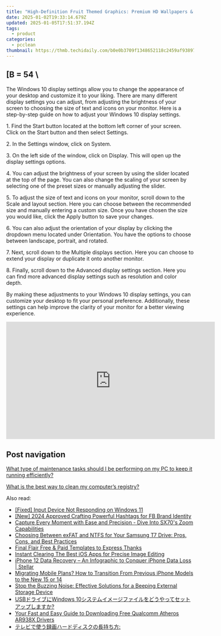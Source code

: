 ```yaml
---
title: "High-Definition Fruit Themed Graphics: Premium HD Wallpapers & Desktop Backgrounds by YL Technologies"
date: 2025-01-02T19:33:14.679Z
updated: 2025-01-05T17:51:37.194Z
tags:
  - product
categories:
  - pcclean
thumbnail: https://thmb.techidaily.com/b0e0b3709f1348652118c2459af9389796059e0f6579c4e1ae20b05da950739b.jpg
---
```


## \[B = 54 \

The Windows 10 display settings allow you to change the appearance of your desktop and customize it to your liking. There are many different display settings you can adjust, from adjusting the brightness of your screen to choosing the size of text and icons on your monitor. Here is a step-by-step guide on how to adjust your Windows 10 display settings. 

1\. Find the Start button located at the bottom left corner of your screen. Click on the Start button and then select Settings.

2\. In the Settings window, click on System.

3\. On the left side of the window, click on Display. This will open up the display settings options. 

4\. You can adjust the brightness of your screen by using the slider located at the top of the page. You can also change the scaling of your screen by selecting one of the preset sizes or manually adjusting the slider.

5\. To adjust the size of text and icons on your monitor, scroll down to the Scale and layout section. Here you can choose between the recommended size and manually entering a custom size. Once you have chosen the size you would like, click the Apply button to save your changes.

6\. You can also adjust the orientation of your display by clicking the dropdown menu located under Orientation. You have the options to choose between landscape, portrait, and rotated.

7\. Next, scroll down to the Multiple displays section. Here you can choose to extend your display or duplicate it onto another monitor.

8\. Finally, scroll down to the Advanced display settings section. Here you can find more advanced display settings such as resolution and color depth. 

By making these adjustments to your Windows 10 display settings, you can customize your desktop to fit your personal preference. Additionally, these settings can help improve the clarity of your monitor for a better viewing experience.

<!-- affiliate ads begin -->
<iframe width="560" height="315" src="https://www.youtube.com/embed/djPqRkskaBo?si=O6FEI-KVW0HwN417" title="YouTube video player" frameborder="0" allow="accelerometer; autoplay; clipboard-write; encrypted-media; gyroscope; picture-in-picture; web-share" referrerpolicy="strict-origin-when-cross-origin" allowfullscreen></iframe>
<!-- affiliate ads end -->

## Post navigation

[What type of maintenance tasks should I be performing on my PC to keep it running efficiently?](https://tools.techidaily.com/pcclean/products/)

[What is the best way to clean my computer’s registry?](https://tools.techidaily.com/pcclean/products/)

<ins class="adsbygoogle"
     style="display:block"
     data-ad-format="autorelaxed"
     data-ad-client="ca-pub-7571918770474297"
     data-ad-slot="1223367746"></ins>

<ins class="adsbygoogle"
     style="display:block"
     data-ad-client="ca-pub-7571918770474297"
     data-ad-slot="8358498916"
     data-ad-format="auto"
     data-full-width-responsive="true"></ins>

<span class="atpl-alsoreadstyle">Also read:</span>
<div><ul>
<li><a href="https://driver-error.techidaily.com/fixed-input-device-not-responding-on-windows-11/"><u>[Fixed] Input Device Not Responding on Windows 11</u></a></li>
<li><a href="https://facebook-video-files.techidaily.com/new-2024-approved-crafting-powerful-hashtags-for-fb-brand-identity/"><u>[New] 2024 Approved Crafting Powerful Hashtags for FB Brand Identity</u></a></li>
<li><a href="https://buynow-marvelous.techidaily.com/capture-every-moment-with-ease-and-precision-dive-into-sx70s-zoom-capabilities/"><u>Capture Every Moment with Ease and Precision - Dive Into SX70's Zoom Capabilities</u></a></li>
<li><a href="https://discover-bits.techidaily.com/choosing-between-exfat-and-ntfs-for-your-samsung-t7-drive-pros-cons-and-best-practices/"><u>Choosing Between exFAT and NTFS for Your Samsung T7 Drive: Pros, Cons, and Best Practices</u></a></li>
<li><a href="https://extra-tips.techidaily.com/final-flair-free-and-paid-templates-to-express-thanks/"><u>Final Flair Free & Paid Templates to Express Thanks</u></a></li>
<li><a href="https://article-helps.techidaily.com/instant-clearing-the-best-ios-apps-for-precise-image-editing/"><u>Instant Clearing The Best iOS Apps for Precise Image Editing</u></a></li>
<li><a href="https://review-topics.techidaily.com/iphone-12-data-recovery-an-infographic-to-conquer-iphone-data-loss-stellar-by-stellar-data-recovery-ios-iphone-data-recovery/"><u>iPhone 12 Data Recovery – An Infographic to Conquer iPhone Data Loss | Stellar</u></a></li>
<li><a href="https://discover-bits.techidaily.com/migrating-mobile-plans-how-to-transition-from-previous-iphone-models-to-the-new-15-or-14/"><u>Migrating Mobile Plans? How to Transition From Previous iPhone Models to the New 15 or 14</u></a></li>
<li><a href="https://discover-bits.techidaily.com/stop-the-buzzing-noise-effective-solutions-for-a-beeping-external-storage-device/"><u>Stop the Buzzing Noise: Effective Solutions for a Beeping External Storage Device</u></a></li>
<li><a href="https://discover-bits.techidaily.com/1728481742025-usbwindows-10/"><u>USBドライブにWindows 10システムイメージファイルをどうやってセットアップしますか?</u></a></li>
<li><a href="https://hardware-updates.techidaily.com/your-fast-and-easy-guide-to-downloading-free-qualcomm-atheros-ar938x-drivers/"><u>Your Fast and Easy Guide to Downloading Free Qualcomm Atheros AR938X Drivers</u></a></li>
<li><a href="https://discover-bits.techidaily.com/iuodhuodroodkplusobppluss9vplusobhummsueuuplusodjplusodvoodieodhplusocoplusocueocrplusobrumvtplusamgeoboeawutoi/"><u>テレビで使う録画ハードディスクの長持ち方:</u></a></li>
</ul></div>

